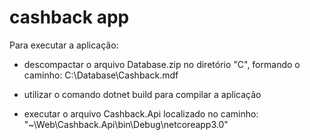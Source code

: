 # cashback app

Para executar a aplicação:

- descompactar o arquivo Database.zip no diretório "C", formando o caminho:
C:\Database\Cashback.mdf

- utilizar o comando dotnet build para compilar a aplicação

- executar o arquivo Cashback.Api localizado no caminho: "~\Web\Cashback.Api\bin\Debug\netcoreapp3.0\"
